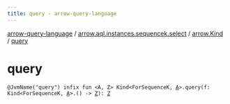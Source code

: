 ```yaml
---
title: query - arrow-query-language
---
```


[arrow-query-language](../../index.html) / [arrow.aql.instances.sequencek.select](../index.html) / [arrow.Kind](index.html) / [query](./query.html)

# query

`@JvmName("query") infix fun <A, Z> Kind<ForSequenceK, `[`A`](query.html#A)`>.query(f: Kind<ForSequenceK, `[`A`](query.html#A)`>.() -> `[`Z`](query.html#Z)`): `[`Z`](query.html#Z)